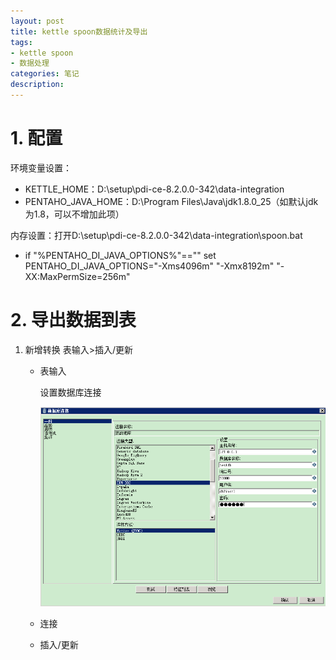 ```yaml
---
layout: post
title: kettle spoon数据统计及导出
tags:
- kettle spoon
- 数据处理
categories: 笔记
description: 
---
```

# 1. 配置

环境变量设置：

* KETTLE_HOME：D:\setup\pdi-ce-8.2.0.0-342\data-integration
* PENTAHO_JAVA_HOME：D:\Program Files\Java\jdk1.8.0_25（如默认jdk为1.8，可以不增加此项）

内存设置：打开D:\setup\pdi-ce-8.2.0.0-342\data-integration\spoon.bat

* if "%PENTAHO_DI_JAVA_OPTIONS%"=="" set PENTAHO_DI_JAVA_OPTIONS="-Xms4096m" "-Xmx8192m" "-XX:MaxPermSize=256m"



# 2. 导出数据到表

1. 新增转换 表输入>插入/更新

   * 表输入

     设置数据库连接

     ![1568000016640](pic/sjklj.png)

   * 连接

   * 插入/更新

   
